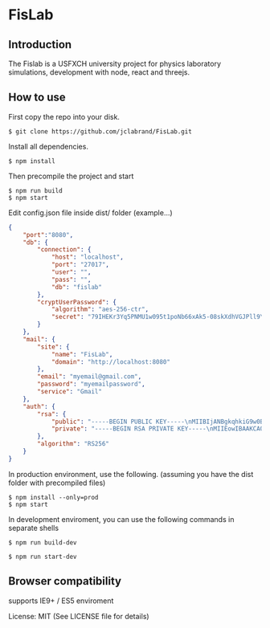 # FisLab
## Introduction
The Fislab is a USFXCH university project for physics laboratory simulations, development with node, react and threejs.

## How to use
First copy the repo into your disk.

```shell
$ git clone https://github.com/jclabrand/FisLab.git
```

Install all dependencies.

```shell
$ npm install
```

Then precompile the project and start

```shell
$ npm run build
$ npm start
```

Edit config.json file inside dist/ folder (example...)

```json
{
	"port":"8080",
	"db": {
		"connection": {
			"host": "localhost",
			"port": "27017",
			"user": "",
			"pass": "",
			"db": "fislab"
		},
		"cryptUserPassword": {
			"algorithm": "aes-256-ctr",
			"secret": "79IHEKr3Yq5PNMU1w095t1poNb66xAk5-08skXdhVGJPll9YKEShewJM1wjWG52hp-mKEmSOBVA0fc5yNCeS0AoE4idDAxhHvH"
		}
	},
	"mail": {
		"site": {
			"name": "FisLab",
			"domain": "http://localhost:8080"
		},
		"email": "myemail@gmail.com",
		"password": "myemailpassword",
		"service": "Gmail"
	},
	"auth": {
		"rsa": {
			"public": "-----BEGIN PUBLIC KEY-----\nMIIBIjANBgkqhkiG9w0BAQEFAAOCAQ8AMIIBCgKCAQEAz7pZEypvrFJCDshsbOam\nj9bmy/dXnUOyCo5b3xSvvTNIoFAC5ePXozCD/5Byih1JB6ZYE6OceEW6oArkPzZO\nl8bFBlqV9k30oerMtVei18+CfF/uFLWlJXs9FvXrRTKtsL43OmpLCH3LdzK9/+Zq\nhEx/TShp3JudUWuRW8ALqrBd8QW5CWJHYozYVaIpFzwJ9KW6fJ9GpZfcToCOquLW\no8iINnAovXmvcAtdmzgIqoucD988f9oerll/CubJLy2rOiyeRvsAYouoefoyQZWN\n8IYPlnb5IB6Z7qnVL6rZz44dAjVwS3uARW3lxpfeZn3TN7wpPkBssGBF0OSEHNrX\nVwIDAQAB\n-----END PUBLIC KEY-----",
			"private": "-----BEGIN RSA PRIVATE KEY-----\nMIIEowIBAAKCAQEAz7pZEypvrFJCDshsbOamj9bmy/dXnUOyCo5b3xSvvTNIoFAC\n5ePXozCD/5Byih1JB6ZYE6OceEW6oArkPzZOl8bFBlqV9k30oerMtVei18+CfF/u\nFLWlJXs9FvXrRTKtsL43OmpLCH3LdzK9/+ZqhEx/TShp3JudUWuRW8ALqrBd8QW5\nCWJHYozYVaIpFzwJ9KW6fJ9GpZfcToCOquLWo8iINnAovXmvcAtdmzgIqoucD988\nf9oerll/CubJLy2rOiyeRvsAYouoefoyQZWN8IYPlnb5IB6Z7qnVL6rZz44dAjVw\nS3uARW3lxpfeZn3TN7wpPkBssGBF0OSEHNrXVwIDAQABAoIBAC8HHCVnpRKZKNVZ\n8JoS+cB0wZmJrK8w5TzYj9oIP+UQmC+bDZzoISiT0j5ogFXeXWs68JO5pbHg72hO\nLvBUpiRcXryag3rYmTqTArdHWNmM5BiuSyMrIHFE3ka1dAcdew8ZcT1rVQNeH1Mk\nDLnDe3fqLaPVM2o7XLlTJfxklP+WN6xWhBgDVgEawneo5svdgblYhg3u7cb4fsHg\ncAf0sCYraVuqcUHa/AUVOx7n5U39x3ShOvOQvFlWEDD6uN4Yg/twW2UyfFDWD57p\n2oPIEf06wOOu2XylPQwEU9w92Fr4yNqk0xksn8sOjbRyEPZncpDICsPTo1nsrz+R\n0AcwWUkCgYEA7DfUujbbg6WrfSOyS718kTeej0Il5z19JYu11g+Sis4r8RWbT92q\nweCp4dCGCpJrsPbs4+s4hT42sKfjUcUy5ZCGTDturQNbhH0RGxPp1KUTrytzdph8\n4mqpCVYcN1AmLCCA0WtFqJ53taWuipcLtU48ZRC4jHI+stUSNCtaE8UCgYEA4R+6\nx5mUjOWAK8GSTgHMWa72KqaxR/osYwmMPtHtjIFm1aOElQaXbGlZKd3dR5Tnw/4R\n8hO/gJc+eQeaPGhri0IVmG66JNTw8q0M0Qd+l0OrarYS5c09XzjAUdGOatstsaNE\nrhgRG90HvVYt0cHyKRa/C4+CnEBod/EoS/UnhGsCgYB5wT1Qzj3PWXFPCzs3du/i\nGf0Mclf/HN6In76WG2i5SxOzLCPlwqflTtvBnS25/Uas7FmmEPQNGcguvhqZZz+Y\nvCm82VVusDBX1e8fOeBozr2aqJbXJjoYqkl+mnfoutMyI37Ccrxw8V1ar4+Lt9c9\nGJpgrYGyQqC2pMTBRyci0QKBgHxc9uXE5ddgAQorCROm0qjIipzNMSo9/b9ISv15\nIu13nsNubZOV7JirKeKC+fbNP6t585fzaNs0sgJSPNYaKS7o9t0abiJisCifiHEA\n3uHZNBzjMFVaqAiuZS/NwAsvwXJca1hxWyI1XE0wCmfR6GDie+96/AAtZIi95DDx\n4T65AoGBAIE5LSP+glxJEd8jU/qc80D/dXf6icURyYDGARw8mziAgw6fL9cwbmqb\nIGDxP1ke2FA8OZ0W4VybRi9UcprenvADYpPb+CPZv4gxGoDFg0Bb/JcFUKL29hC1\nsteX0GR4TKYNeXLC+zz7Qr0DzhpqRswSyHG5GckkIRdgHx4l/Uza\n-----END RSA PRIVATE KEY-----"
		},
		"algorithm": "RS256"
	}
}

```

In production environment, use the following. (assuming you have the dist folder with precompiled files)

```shell
$ npm install --only=prod
$ npm start
```

In development enviroment, you can use the following commands in separate shells

```shell
$ npm run build-dev
```

```shell
$ npm run start-dev
```

## Browser compatibility

supports IE9+ / ES5 enviroment


License: MIT (See LICENSE file for details)
